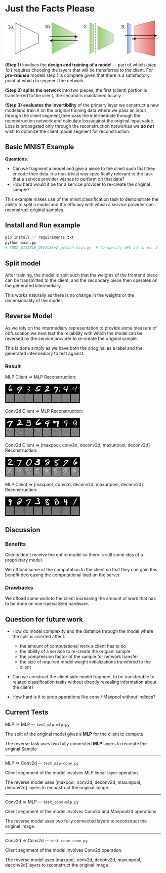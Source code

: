 # Just the Facts Please

![Framework](https://raw.githubusercontent.com/jmwample/diff-nn/master/img/diffnn_framework.png)

**(Step 1)** involves the __design and training of a model__ -- part of which
(*step 1a.*) requires choosing the layers that will be transferred to the client. For
***pre-trained*** models step 1 is complete given that there is a satisfactory
point at which to segment the network.

**(Step 2)** __splits the network__ into two pieces, the first (client) portion
is transferred to the client, the second is maintained locally.


**(Step 3)** __evaluates the invertibility__ of the primary layer we construct
a new modeland train it on the original training data where we pass an input through
the client segment,then pass the intermediate through the reconstruction network and
calculate lossagainst the original input value. Loss is propagated only through the
reconstruction networkas we ***do not*** wish to optimize the client model segment
for reconstruction.

## Basic MNIST Example

**Questions**:

* Can we fragment a model and give a piece to the client such that they encode their data in
a non-trivial way specifically relevant to the task that a service provider wishes to perform on that
data?
* How hard would it be for a service provider to re-create the original sample?  

This example makes use of the mnist classification task to demonstrate the ability to split a model
and the efficacy with which a service provider can reconstruct original samples.

## Install and Run example

```bash
pip install -r requirements.txt
python main.py
# CUDA_VISIBLE_DEVICES=2 python main.py  # to specify GPU id to ex. 2
```

## Split model

After training, the model is split such that the weights of the frontend piece can be transmitted to
the client, and the secondary piece then operates on the generated intermediary.

This works naturally as there is no change in the weights or the dimensionality of the model.

## Reverse Model

As we rely on the intermediary representation to provide some measure of obfuscation we next test
the reliability with which the model can be reversed by the service provider to re-create the original
sample.

This is done simply as we have both the orioginal as a label and the generated intermediary to test against.

### Result

MLP Client => MLP Reconstruction:

![](https://raw.githubusercontent.com/jmwample/diff-nn/master/img/reconstruction_10_ll.png)

Conv2d Client => MLP Reconstruction:

![](https://raw.githubusercontent.com/jmwample/diff-nn/master/img/reconstruction_10_cl.png)

Conv2d Client => [maxpool, conv2d, deconv2d, maxunpool, deconv2d] Reconstruction:

![](https://raw.githubusercontent.com/jmwample/diff-nn/conv-conv/img/reconstruction_10_cc.png)

MLP Client => [maxpool, conv2d, deconv2d, maxunpool, deconv2d] Reconstruction:

![](https://raw.githubusercontent.com/jmwample/diff-nn/mlp-conv/img/reconstruction_10_lc.png)

## Discussion

### Benefits

Clients don't receive the entire model so there is still some ides of a proprietary model.

We offload some of the computation to the client so that they can gain this benefit decreasing
the computational load on the server.

### Drawbacks

We ofload some work to the client increasing the amount of work that has to be done on
non-specialized hardware.

## Question for future work

* How do model complexity and the distance through the model where the split is inserted affect:
    - the amount of computational work a client has to do
    - the ability of a service to re-create the origianl sample
    - the compression factor of the sample for network transfer
    - the size of required model weight initializations transfered to the client

* Can we construct the client side model fragment to be transferable to related classification tasks
without directly revealing information about the client?

* How hard is it to undo operations like conv / Maxpool without indices?

## Current Tests

MLP => MLP -- `test_mlp-mlp.py`

The split of the original model gives a **MLP** for the client to compute

The reverse task uses two fully connected **MLP** layers to recreate the original Sample

---

MLP => Conv2d -- `test_mlp-conv.py`

Client segnment of the model involves MLP linear layer operation.

The reverse model uses [maxpool, conv2d, deconv2d, maxunpool, deconv2d] layers to reconstruct the original image.

---

Conv2d => MLP -- `test_conv-mlp.py`

Client segnment of the model involves Conv2d and Maxpool2d operations.

The reverse model uses two fully connected layers to reconstruct the original image.

---

Conv2d => Conv2d -- `test_conv-conv.py`

Client segnment of the model involves Conv2d operation.

The reverse model uses [maxpool, conv2d, deconv2d, maxunpool, deconv2d] layers to reconstruct the original image.
